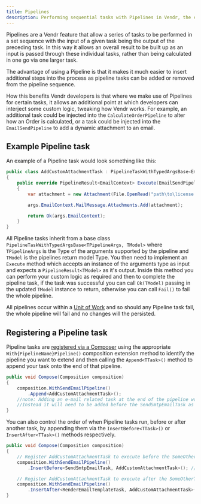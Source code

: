 ```yaml
---
title: Pipelines
description: Performing sequential tasks with Pipelines in Vendr, the eCommerce solution for Umbraco v8+
---
```


Pipelines are a Vendr feature that allow a series of tasks to be performed in a set sequence with the input of a given task being the output of the preceding task. In this way it allows an overall result to be built up as an input is passed through these individual tasks, rather than being calculated in one go via one larger task.

The advantage of using a Pipeline is that it makes it much easier to insert additional steps into the process as pipeline tasks can be added or removed from the pipeline sequence.

How this benefits Vendr developers is that where we make use of Pipelines for certain tasks, it allows an additional point at which developers can interject some custom logic, tweaking how Vendr works. For example, an additional task could be injected into the `CalculateOrderPipeline` to alter how an Order is calculated, or a task could be injected into the `EmailSendPipeline` to add a dynamic attachment to an email.

## Example Pipeline task

An example of a Pipeline task would look something like this:

````csharp
public class AddCustomAttachmentTask : PipelineTaskWithTypedArgsBase<EmailSendPipelineArgs, EmailContext>
{
    public override PipelineResult<EmailContext> Execute(EmailSendPipelineArgs args)
    {
        var attachment = new Attachment(File.OpenRead("path\to\license.lic"), "license.lic");

        args.EmailContext.MailMessage.Attachments.Add(attachment);

        return Ok(args.EmailContext);
    }
}

````

All Pipeline tasks inherit from a base class `PipelineTaskWithTypedArgsBase<TPipelineArgs, TModel>` where `TPipelineArgs` is the Type of the arguments supported by the pipeline and `TModel` is the pipelines return model Type. You then need to implement an `Execute` method which accepts an instance of the arguments type as input and expects a `PipelineResult<TModel>` as it's output. Inside this method you can perform your custom logic as required and then to complete the pipeline task, if the task was successful you can call `Ok(TModel)` passing in the updated `TModel` instance to return, otherwise you can call `Fail()` to fail the whole pipeline.

All pipelines occur within a [Unit of Work](../unit-of-work/) and so should any Pipeline task fail, the whole pipeline will fail and no changes will the persisted.

## Registering a Pipeline task

Pipeline tasks are [registered via a Composer](../dependency-injection/#registering-dependencies) using the appropriate `With{PipelineName}Pipeline()` composition extension method to identify the pipeline you want to extend and then calling the `Append<TTask>()` method to append your task onto the end of that pipeline.


````csharp
public void Compose(Composition composition)
{
    composition.WithSendEmailPipeline()
        .Append<AddCustomAttachmentTask>(); 
    //note: Adding an e-mail related task at the end of the pipeline won't influence the sending of the email. 
    //Instead it will need to be added before the SendSmtpEmailTask as shown below.
}
````

You can also control the order of when Pipeline tasks run, before or after another task, by appending them via the `InsertBefore<TTask>()` or `InsertAfter<TTask>()` methods respectively.

````csharp
public void Compose(Composition composition)
{
    // Register AddCustomAttachmentTask to execute before the SomeOtherTask handler
    composition.WithSendEmailPipeline()
        .InsertBefore<SendSmtpEmailTask, AddCustomAttachmentTask>(); //Insert before the actual send of the e-mail else the attachment won't have been added.

    // Register AddCustomAttachmentTask to execute after the SomeOtherTask handler
    composition.WithSendEmailPipeline()
        .InsertAfter<RenderEmailTemplateTask, AddCustomAttachmentTask>(); //Insert after the e-mail template has been rendered.
}
````
